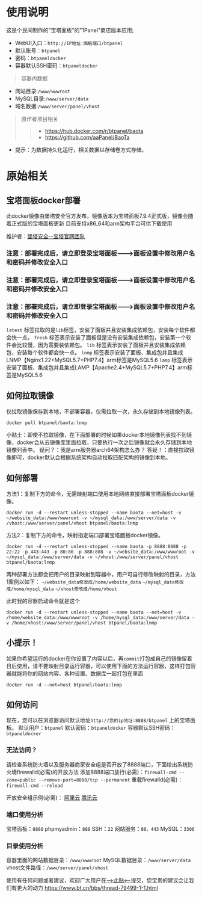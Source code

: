 # 使用说明

这是个民间制作的"宝塔面板"的"1Panel"商店版本应用;

- WebUI入口：`http://IP地址:面板端口/btpanel`
- 默认账号：`btpanel`
- 密码：`btpaneldocker`
- 容器默认SSH密码：`btpaneldocker`

> 容器内数据
- 网站目录:`/www/wwwroot`
- MySQL目录:`/www/server/data`
- 域名数据:`/www/server/panel/vhost`


> 原作者项目相关
>> - https://hub.docker.com/r/btpanel/baota
>> - https://github.com/aaPanel/BaoTa

- 提示：为数据持久化运行，相关数据以存储卷方式存储。


# 原始相关
## 宝塔面板docker部署

此docker镜像由堡塔安全官方发布，镜像版本为宝塔面板7.9.4正式版，镜像会随着正式版的宝塔面板更新
目前支持x86_64和arm架构平台可供下载使用

维护者：[堡塔安全--宝塔官网团队](https://www.bt.cn/bbs/thread-79499-1-1.html)

### 注意：部署完成后，请立即登录宝塔面板--->面板设置中修改用户名和密码并修改安全入口

### 注意：部署完成后，请立即登录宝塔面板--->面板设置中修改用户名和密码并修改安全入口

### 注意：部署完成后，请立即登录宝塔面板--->面板设置中修改用户名和密码并修改安全入口

`latest` 标签拉取的是`lib`标签，安装了面板并且安装集成依赖包，安装每个软件都会快一点。
`fresh` 标签表示安装了面板但是没有安装集成依赖包，安装第一个软件会比较慢，因为需要装依赖包。
`lib` 标签表示安装了面板并且安装集成依赖包，安装每个软件都会快一点。
`lnmp` 标签表示安装了面板、集成包并且集成LNMP【Nginx1.22+MySQL5.7+PHP7.4】arm标签是MySQL5.6
`lamp` 标签表示安装了面板、集成包并且集成LAMP【Apache2.4+MySQL5.7+PHP7.4】arm标签是MySQL5.6

## 如何拉取镜像

仅拉取镜像保存到本地，不部署容器，仅需拉取一次，永久存储到本地镜像列表。
```
docker pull btpanel/baota:lnmp
```
小贴士：即使不拉取镜像，在下面部署的时候如果docker本地镜像列表找不到镜像，docker会从云镜像库里面拉取，只要执行一次之后镜像就会永久存储到本地镜像列表中。
疑问？：我是arm服务器arch64架构怎么办？
答疑！：直接拉取镜像即可，docker默认会根据系统架构自动拉取匹配架构的镜像到本地。

## 如何部署

方法1：复制下方的命令，无需映射端口使用本地网络直接部署宝塔面板docker镜像。

```
docker run -d --restart unless-stopped --name baota --net=host -v ~/website_data:/www/wwwroot -v ~/mysql_data:/www/server/data -v /vhost:/www/server/panel/vhost btpanel/baota:lnmp
```

方法2：复制下方的命令，映射指定端口部署宝塔面板docker镜像。
```
docker run -d --restart unless-stopped --name baota -p 8888:8888 -p 22:22 -p 443:443 -p 80:80 -p 888:888 -v ~/website_data:/www/wwwroot -v ~/mysql_data:/www/server/data -v ~/vhost:/www/server/panel/vhost btpanel/baota:lnmp
```

两种部署方法都会把用户的目录映射到容器中，用户可自行修改映射的目录，方法1案例以如下：
`~/website_data修改成/home/website_data`
`~/mysql_data修改成/home/mysql_data`
`~/vhost修改成/home/vhost`

此时我的容器启动命令就是这个
```
docker run -d --restart unless-stopped --name baota --net=host -v /home/website_data:/www/wwwroot -v /home/mysql_data:/www/server/data -v /home/vhost:/www/server/panel/vhost btpanel/baota:lnmp
```

## 小提示！

如果你希望运行的docker在你设置了内容以后，再`commit`打包成自己的镜像留着日后使用，请不要映射目录运行容器，可以使用下面的方法运行容器，这样打包容器就能将你的网站内容、各种设置、数据库一起打包在里面
```
docker run -d --net=host btpanel/baota:lnmp
```

## 如何访问

现在，您可以在浏览器访问默认地址`http://您的ip地址:8888/btpanel` 上的宝塔面板。
默认用户：`btpanel`
默认密码：`btpaneldocker`
容器默认SSH密码：`btpaneldocker`

### 无法访问？

请检查系统防火墙以及服务器商家安全组是否开放了8888端口，下面给出系统防火墙firewalld(必需)的开放方法
添加8888端口放行(必需)：`firewall-cmd --zone=public --remove-port=8888/tcp --permanent`
重载firewalld(必需)：`firewall-cmd --reload`

开放安全组示例(必需)：
[阿里云](https://www.bt.cn/bbs/thread-75887-1-1.html)
[腾讯云](https://www.bt.cn/bbs/thread-61042-1-1.html)

### 端口使用分析

宝塔面板：`8888`
phpmyadmin：`888`
SSH：`22`
网站服务：`80，443`
MySQL：`3306`

### 目录使用分析

容器里面的网站数据目录：`/www/wwwroot`
MySQL数据目录：`/www/server/data`
vhost文件路径：`/www/server/panel/vhost`

使用有任何问题或者建议，欢迎广大用户在[-->此贴<--](https://www.bt.cn/bbs/thread-79499-1-1.html)提交，您宝贵的建议会让我们有更大的动力 https://www.bt.cn/bbs/thread-79499-1-1.html

